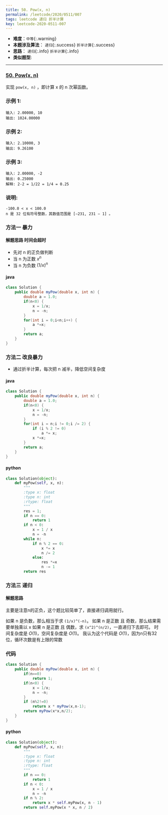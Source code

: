 ```yaml
---
title: 50. Pow(x, n)
permalink: /leetcode/2020/0511/007
tags: leetcode 递归 折半计算
key: leetcode-2020-0511-007
---
```

- __难度__：`中等`{:.warning}
- __本题涉及算法__： `递归`{:.success} `折半计算`{:.success}
- __思路__：  `递归`{:.info} `折半计算`{:.info}
- __类似题型__:

---

### [50. Pow(x, n)](https://leetcode-cn.com/problems/powx-n/)
实现 `pow(x, n)` ，即计算 x 的 n 次幂函数。

### 示例 1:
```
输入: 2.00000, 10
输出: 1024.00000
```
### 示例 2:
```
输入: 2.10000, 3
输出: 9.26100
```
### 示例 3:
```
输入: 2.00000, -2
输出: 0.25000
解释: 2-2 = 1/22 = 1/4 = 0.25
```
### 说明:
```
-100.0 < x < 100.0
n 是 32 位有符号整数，其数值范围是 [−231, 231 − 1] 。
```

### 方法一 暴力
#### 解题思路 时间会超时
- 先对 n 的正负做判断
- 当 n 为正数 $x^n$
- 当 n 为负数 $(1/x)^n$
#### java
```java
class Solution {
    public double myPow(double x, int n) {
        double a = 1.0;
        if(n<0) {
            x = 1/x;
            n = -n;
        }
        for(int i = 0;i<n;i++) {
            a *=x;
        }
        return a;
    }
}
```

###  方法二 改良暴力
- 通过折半计算，每次把 n 减半，降低空间复杂度
#### java
```java
class Solution {
    public double myPow(double x, int n) {
        double a = 1.0;
        if(n<0) {
            x = 1/x;
            n = -n;
        }
        for(int i = n;i != 0;i /= 2) {
            if (i % 2 != 0)
                a *= x;
            x *=x;
        }
        return a;
    }
}
```

#### python
```python
class Solution(object):
    def myPow(self, x, n):
        """
        :type x: float
        :type n: int
        :rtype: float
        """
        res = 1;
        if n == 0:
            return 1
        if n < 0:
            x = 1 / x
            n = -n
        while n:
            if n % 2 == 0:
                x *= x
                n /= 2
            else:
                res *=x
                n -= 1
        return res
```

### 方法三 递归
#### 解题思路
主要是注意n的正负，这个题比较简单了，直接递归调用就行。

如果 n 是负数，那么相当于求 `(1/x)^(-n)`。
如果 n 是正数 且 奇数，那么结果需要单独乘以 x
如果 n 是正数 且 偶数，求 `(x^2)^(n/2)`，一直递归下去即可。
时间复杂度是 $O(1)$，空间复杂度是 $O(1)$。
我认为这个代码是 $O(1)$，因为n只有32位，循环次数是有上限的常数

### 代码
```java
class Solution {
    public double myPow(double x, int n) {
        if(n==0)
            return 1;
        if(n<0) {
            x = 1/x;
            n = -n;
        }
        if (n%2!=0)
            return x * myPow(x,n-1);
        return myPow(x*x,n/2);
    }
}
```

#### python
```python
class Solution(object):
    def myPow(self, x, n):
        """
        :type x: float
        :type n: int
        :rtype: float
        """
        if n == 0:
            return 1
        if n < 0:
            x = 1 / x
            n = -n
        if n % 2:
            return x * self.myPow(x, n - 1)
        return self.myPow(x * x, n / 2)
```
